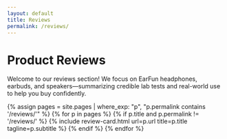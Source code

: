 ```yaml
---
layout: default
title: Reviews
permalink: /reviews/
---
```


# Product Reviews

Welcome to our reviews section! We focus on EarFun headphones, earbuds, and speakers—summarizing credible lab tests and real-world use to help you buy confidently.

{% assign pages = site.pages | where_exp: "p", "p.permalink contains '/reviews/'" %}
{% for p in pages %}
{% if p.title and p.permalink != '/reviews/' %}
{% include review-card.html url=p.url title=p.title tagline=p.subtitle %}
{% endif %}
{% endfor %}
